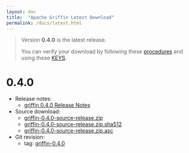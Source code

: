 ```yaml
---
layout: doc
title:  "Apache Griffin Latest Download" 
permalink: /docs/latest.html
---
```


> Version **0.4.0** is the latest release.
>
> You can verify your download by following these [procedures](https://www.apache.org/info/verification.html) and using these [KEYS](https://dist.apache.org/repos/dist/release/griffin/KEYS).

# 0.4.0
* Release notes:
	* [griffin 0.4.0 Release Notes](https://archive.apache.org/dist/griffin/0.4.0/CHANGES.txt)
* Source download:
	* [griffin-0.4.0-source-release.zip](https://archive.apache.org/dist/griffin/0.4.0/griffin-0.4.0-source-release.zip)
	* [griffin-0.4.0-source-release.zip.sha512](https://archive.apache.org/dist/griffin/0.4.0/griffin-0.4.0-source-release.zip.sha512)
	* [griffin-0.4.0-source-release.zip.asc](https://archive.apache.org/dist/griffin/0.4.0/griffin-0.4.0-source-release.zip.asc)
* Git revision: 
	* tag: [griffin-0.4.0](https://gitbox.apache.org/repos/asf?p=griffin.git;a=tag;h=refs/tags/griffin-0.4.0)


